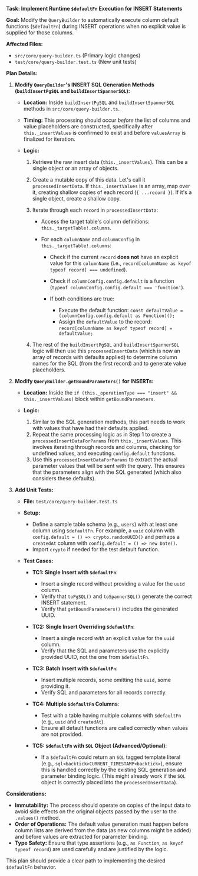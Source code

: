 **Task: Implement Runtime `$defaultFn` Execution for INSERT Statements**

**Goal:** Modify the `QueryBuilder` to automatically execute column default functions (`$defaultFn`) during INSERT operations when no explicit value is supplied for those columns.

**Affected Files:**

- `src/core/query-builder.ts` (Primary logic changes)
- `test/core/query-builder.test.ts` (New unit tests)

**Plan Details:**

1. **Modify `QueryBuilder`'s INSERT SQL Generation Methods (`buildInsertPgSQL` and `buildInsertSpannerSQL`):**

   - **Location:** Inside `buildInsertPgSQL` and `buildInsertSpannerSQL` methods in `src/core/query-builder.ts`.

   - **Timing:** This processing should occur _before_ the list of columns and value placeholders are constructed, specifically after `this._insertValues` is confirmed to exist and before `valuesArray` is finalized for iteration.

   - **Logic:**

     1. Retrieve the raw insert data (`this._insertValues`). This can be a single object or an array of objects.

     2. Create a mutable copy of this data. Let's call it `processedInsertData`. If `this._insertValues` is an array, map over it, creating shallow copies of each record (`{ ...record }`). If it's a single object, create a shallow copy.

     3. Iterate through each `record` in `processedInsertData`:

        - Access the target table's column definitions: `this._targetTable!.columns`.

        - For each `columnName` and `columnConfig` in `this._targetTable!.columns`:

          - Check if the current `record` **does not** have an explicit value for this `columnName` (i.e., `record[columnName as keyof typeof record] === undefined`).

          - Check if `columnConfig.config.default` is a function (`typeof columnConfig.config.default === 'function'`).

          - If both conditions are true:

            - Execute the default function: `const defaultValue = (columnConfig.config.default as Function)();`
            - Assign the `defaultValue` to the record: `record[columnName as keyof typeof record] = defaultValue;`

     4. The rest of the `buildInsertPgSQL` and `buildInsertSpannerSQL` logic will then use this `processedInsertData` (which is now an array of records with defaults applied) to determine column names for the SQL (from the first record) and to generate value placeholders.

2. **Modify `QueryBuilder.getBoundParameters()` for INSERTs:**

   - **Location:** Inside the `if (this._operationType === "insert" && this._insertValues)` block within `getBoundParameters`.

   - **Logic:**

     1. Similar to the SQL generation methods, this part needs to work with values that have had their defaults applied.
     2. Repeat the same processing logic as in Step 1 to create a `processedInsertDataForParams` from `this._insertValues`. This involves iterating through records and columns, checking for undefined values, and executing `config.default` functions.
     3. Use this `processedInsertDataForParams` to extract the actual parameter values that will be sent with the query. This ensures that the parameters align with the SQL generated (which also considers these defaults).

3. **Add Unit Tests:**

   - **File:** `test/core/query-builder.test.ts`

   - **Setup:**

     - Define a sample table schema (e.g., `users`) with at least one column using `$defaultFn`. For example, a `uuid` column with `config.default = () => crypto.randomUUID()` and perhaps a `createdAt` column with `config.default = () => new Date()`.
     - Import `crypto` if needed for the test default function.

   - **Test Cases:**

     - **TC1: Single Insert with `$defaultFn`**:

       - Insert a single record without providing a value for the `uuid` column.
       - Verify that `toPgSQL()` and `toSpannerSQL()` generate the correct INSERT statement.
       - Verify that `getBoundParameters()` includes the generated UUID.

     - **TC2: Single Insert Overriding `$defaultFn`**:

       - Insert a single record _with_ an explicit value for the `uuid` column.
       - Verify that the SQL and parameters use the explicitly provided UUID, not the one from `$defaultFn`.

     - **TC3: Batch Insert with `$defaultFn`**:

       - Insert multiple records, some omitting the `uuid`, some providing it.
       - Verify SQL and parameters for all records correctly.

     - **TC4: Multiple `$defaultFn` Columns**:

       - Test with a table having multiple columns with `$defaultFn` (e.g., `uuid` and `createdAt`).
       - Ensure all default functions are called correctly when values are not provided.

     - **TC5: `$defaultFn` with `SQL` Object (Advanced/Optional)**:
       - If a `$defaultFn` could return an `SQL` tagged template literal (e.g., `sql<backtick>CURRENT_TIMESTAMP<backtick>`), ensure this is handled correctly by the existing SQL generation and parameter binding logic. (This might already work if the `SQL` object is correctly placed into the `processedInsertData`).

**Considerations:**

- **Immutability:** The process should operate on copies of the input data to avoid side effects on the original objects passed by the user to the `.values()` method.
- **Order of Operations:** The default value generation must happen before column lists are derived from the data (as new columns might be added) and before values are extracted for parameter binding.
- **Type Safety:** Ensure that type assertions (e.g., `as Function`, `as keyof typeof record`) are used carefully and are justified by the logic.

This plan should provide a clear path to implementing the desired `$defaultFn` behavior.
